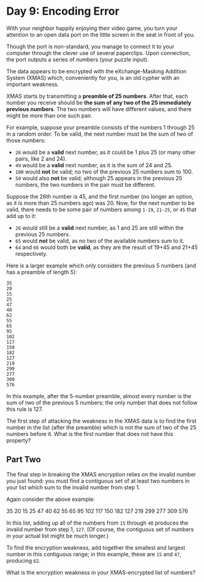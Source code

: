 # Day 9: Encoding Error

With your neighbor happily enjoying their video game,
you turn your attention to an open data port on
the little screen in the seat in front of you.

Though the port is non-standard, you manage to connect it
to your computer through the clever use of
several paperclips. Upon connection, the port outputs
a series of numbers (your puzzle input).

The data appears to be encrypted with the
eXchange-Masking Addition System (XMAS) which,
conveniently for you, is an old cypher with an
important weakness.

XMAS starts by transmitting a __preamble of 25 numbers__.
After that, each number you receive should be __the
sum of any two of the 25 immediately previous numbers__.
The two numbers will have different values,
and there might be more than one such pair.

For example, suppose your preamble consists of
the numbers 1 through 25 in a random order. 
To be valid, the next number must be the sum of
two of those numbers:

- `26` would be a __valid__ next number, as it could be
  1 plus 25 (or many other pairs, like 2 and 24).
- `49` would be a __valid__ next number, as it is
  the sum of 24 and 25.
- `100` would __not__ be valid; no two of the previous
  25 numbers sum to 100.
- `50` would also __not__ be valid; although 25 appears in the
previous 25 numbers, the two numbers in the pair must be
different.
  
Suppose the 26th number is 45, and the first number
(no longer an option, as it is more than 25 numbers ago)
was 20. Now, for the next number to be valid,
there needs to be some pair of numbers among `1-19`, `21-25`,
or `45` that add up to it:

- `26` would still be a __valid__ next number, as 1 and 25
  are still within the previous 25 numbers.
- `65` would __not__ be valid, as no two of the
  available numbers sum to it.
- `64` and `66` would both be __valid__, as they are
  the result of 19+45 and 21+45 respectively.

Here is a larger example which only considers the
previous 5 numbers (and has a preamble of length 5):

    35
    20
    15
    25
    47
    40
    62
    55
    65
    95
    102
    117
    150
    182
    127
    219
    299
    277
    309
    576

In this example, after the 5-number preamble,
almost every number is the sum of two of the previous 5 numbers;
the only number that does not follow this rule is 127.

The first step of attacking the weakness in the XMAS data is
to find the first number in the list (after the preamble)
which is not the sum of two of the 25 numbers before it.
What is the first number that does not have this property?

## Part Two

The final step in breaking the XMAS encryption relies on the
invalid number you just found: you must find a contiguous set
of at least two numbers in your list which sum to the invalid number
from step 1.

Again consider the above example:

  35
  20
  15
  25
  47
  40
  62
  55
  65
  95
  102
  117
  150
  182
  127
  219
  299
  277
  309
  576

In this list, adding up all of the numbers from `15` through `40` produces
the invalid number from step 1, `127`.
(Of course, the contiguous set of numbers in your actual list might
be much longer.)

To find the encryption weakness, add together the smallest and
largest number in this contiguous range;
in this example, these are `15` and `47`, producing `62`.

What is the encryption weakness in your XMAS-encrypted list of numbers?